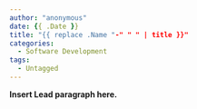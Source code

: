 ```yaml
---
author: "anonymous"
date: {{ .Date }}
title: "{{ replace .Name "-" " " | title }}"
categories:
  - Software Development
tags:
  - Untagged
---
```


**Insert Lead paragraph here.**